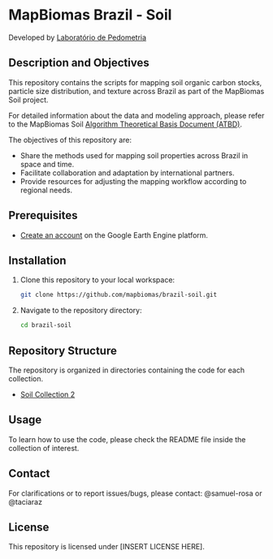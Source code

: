 # MapBiomas Brazil - Soil
Developed by [Laboratório de Pedometria](https://www.pedometria.org/)

## Description and Objectives
This repository contains the scripts for mapping soil organic carbon stocks, particle size distribution, and texture across Brazil as part of the MapBiomas Soil project.

For detailed information about the data and modeling approach, please refer to the MapBiomas Soil [Algorithm Theoretical Basis Document (ATBD)](https://brasil.mapbiomas.org/metodo-mapbiomas-solo/).

The objectives of this repository are:
* Share the methods used for mapping soil properties across Brazil in space and time.
* Facilitate collaboration and adaptation by international partners.
* Provide resources for adjusting the mapping workflow according to regional needs.

## Prerequisites
* [Create an account](https://signup.earthengine.google.com/) on the Google Earth Engine platform.

## Installation
1. Clone this repository to your local workspace:
    ```sh
    git clone https://github.com/mapbiomas/brazil-soil.git
    ```
2. Navigate to the repository directory:
    ```sh
    cd brazil-soil
    ```

## Repository Structure
The repository is organized in directories containing the code for each collection.

* [Soil Collection 2](./collection_02/)

## Usage
To learn how to use the code, please check the README file inside the collection of interest.

## Contact
For clarifications or to report issues/bugs, please contact: @samuel-rosa or @taciaraz

## License  
This repository is licensed under [INSERT LICENSE HERE].